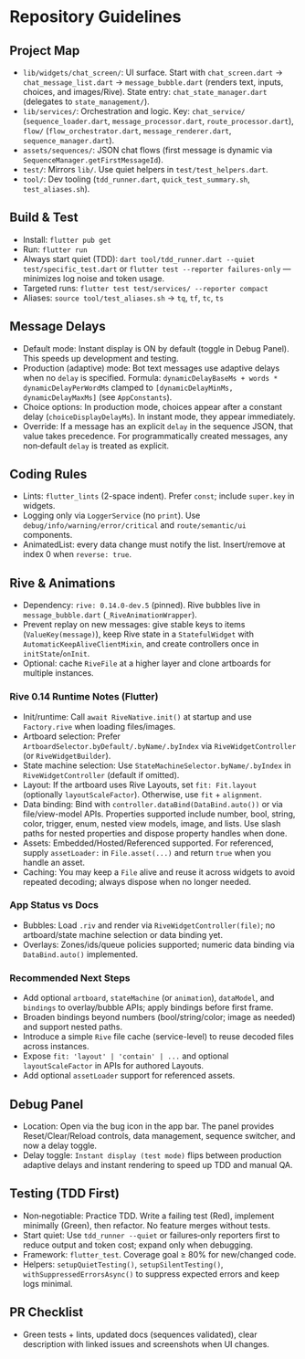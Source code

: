 # Repository Guidelines

## Project Map
- `lib/widgets/chat_screen/`: UI surface. Start with `chat_screen.dart` → `chat_message_list.dart` → `message_bubble.dart` (renders text, inputs, choices, and images/Rive). State entry: `chat_state_manager.dart` (delegates to `state_management/`).
- `lib/services/`: Orchestration and logic. Key: `chat_service/` (`sequence_loader.dart`, `message_processor.dart`, `route_processor.dart`), `flow/` (`flow_orchestrator.dart`, `message_renderer.dart`, `sequence_manager.dart`).
- `assets/sequences/`: JSON chat flows (first message is dynamic via `SequenceManager.getFirstMessageId`).
- `test/`: Mirrors `lib/`. Use quiet helpers in `test/test_helpers.dart`.
- `tool/`: Dev tooling (`tdd_runner.dart`, `quick_test_summary.sh`, `test_aliases.sh`).

## Build & Test
- Install: `flutter pub get`
- Run: `flutter run`
- Always start quiet (TDD): `dart tool/tdd_runner.dart --quiet test/specific_test.dart` or `flutter test --reporter failures-only` — minimizes log noise and token usage.
- Targeted runs: `flutter test test/services/ --reporter compact`
- Aliases: `source tool/test_aliases.sh` → `tq`, `tf`, `tc`, `ts`

## Message Delays
- Default mode: Instant display is ON by default (toggle in Debug Panel). This speeds up development and testing.
- Production (adaptive) mode: Bot text messages use adaptive delays when no `delay` is specified. Formula: `dynamicDelayBaseMs + words * dynamicDelayPerWordMs` clamped to `[dynamicDelayMinMs, dynamicDelayMaxMs]` (see `AppConstants`).
- Choice options: In production mode, choices appear after a constant delay (`choiceDisplayDelayMs`). In instant mode, they appear immediately.
- Override: If a message has an explicit `delay` in the sequence JSON, that value takes precedence. For programmatically created messages, any non‑default `delay` is treated as explicit.

## Coding Rules
- Lints: `flutter_lints` (2-space indent). Prefer `const`; include `super.key` in widgets.
- Logging only via `LoggerService` (no `print`). Use `debug/info/warning/error/critical` and `route/semantic/ui` components.
- AnimatedList: every data change must notify the list. Insert/remove at index 0 when `reverse: true`.

## Rive & Animations
- Dependency: `rive: 0.14.0-dev.5` (pinned). Rive bubbles live in `message_bubble.dart` (`_RiveAnimationWrapper`).
- Prevent replay on new messages: give stable keys to items (`ValueKey(message)`), keep Rive state in a `StatefulWidget` with `AutomaticKeepAliveClientMixin`, and create controllers once in `initState`/`onInit`.
- Optional: cache `RiveFile` at a higher layer and clone artboards for multiple instances.

### Rive 0.14 Runtime Notes (Flutter)
- Init/runtime: Call `await RiveNative.init()` at startup and use `Factory.rive` when loading files/images.
- Artboard selection: Prefer `ArtboardSelector.byDefault/.byName/.byIndex` via `RiveWidgetController` (or `RiveWidgetBuilder`).
- State machine selection: Use `StateMachineSelector.byName/.byIndex` in `RiveWidgetController` (default if omitted).
- Layout: If the artboard uses Rive Layouts, set `fit: Fit.layout` (optionally `layoutScaleFactor`). Otherwise, use `fit` + `alignment`.
- Data binding: Bind with `controller.dataBind(DataBind.auto())` or via file/view-model APIs. Properties supported include number, bool, string, color, trigger, enum, nested view models, image, and lists. Use slash paths for nested properties and dispose property handles when done.
- Assets: Embedded/Hosted/Referenced supported. For referenced, supply `assetLoader:` in `File.asset(...)` and return `true` when you handle an asset.
- Caching: You may keep a `File` alive and reuse it across widgets to avoid repeated decoding; always dispose when no longer needed.

### App Status vs Docs
- Bubbles: Load `.riv` and render via `RiveWidgetController(file)`; no artboard/state machine selection or data binding yet.
- Overlays: Zones/ids/queue policies supported; numeric data binding via `DataBind.auto()` implemented.

### Recommended Next Steps
- Add optional `artboard`, `stateMachine` (or `animation`), `dataModel`, and `bindings` to overlay/bubble APIs; apply bindings before first frame.
- Broaden bindings beyond numbers (bool/string/color; image as needed) and support nested paths.
- Introduce a simple `Rive` file cache (service-level) to reuse decoded files across instances.
- Expose `fit: 'layout' | 'contain' | ...` and optional `layoutScaleFactor` in APIs for authored Layouts.
- Add optional `assetLoader` support for referenced assets.

## Debug Panel
- Location: Open via the bug icon in the app bar. The panel provides Reset/Clear/Reload controls, data management, sequence switcher, and now a delay toggle.
- Delay toggle: `Instant display (test mode)` flips between production adaptive delays and instant rendering to speed up TDD and manual QA.

## Testing (TDD First)
- Non‑negotiable: Practice TDD. Write a failing test (Red), implement minimally (Green), then refactor. No feature merges without tests.
- Start quiet: Use `tdd_runner --quiet` or failures‑only reporters first to reduce output and token cost; expand only when debugging.
- Framework: `flutter_test`. Coverage goal ≥ 80% for new/changed code.
- Helpers: `setupQuietTesting()`, `setupSilentTesting()`, `withSuppressedErrorsAsync()` to suppress expected errors and keep logs minimal.

## PR Checklist
- Green tests + lints, updated docs (sequences validated), clear description with linked issues and screenshots when UI changes.
